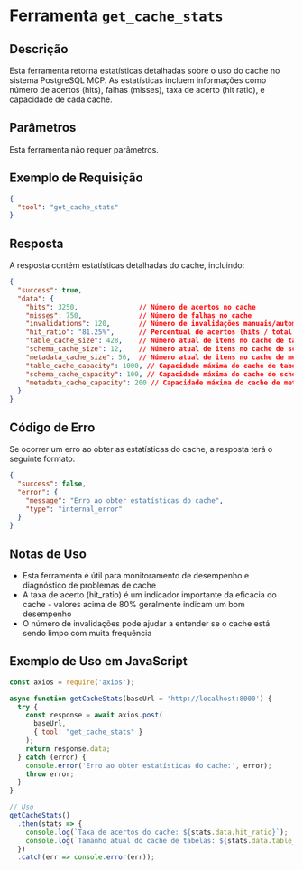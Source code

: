 # Ferramenta `get_cache_stats`

## Descrição

Esta ferramenta retorna estatísticas detalhadas sobre o uso do cache no sistema PostgreSQL MCP. As estatísticas incluem informações como número de acertos (hits), falhas (misses), taxa de acerto (hit ratio), e capacidade de cada cache.

## Parâmetros

Esta ferramenta não requer parâmetros.

## Exemplo de Requisição

```json
{
  "tool": "get_cache_stats"
}
```

## Resposta

A resposta contém estatísticas detalhadas do cache, incluindo:

```json
{
  "success": true,
  "data": {
    "hits": 3250,               // Número de acertos no cache
    "misses": 750,              // Número de falhas no cache
    "invalidations": 120,       // Número de invalidações manuais/automáticas
    "hit_ratio": "81.25%",      // Percentual de acertos (hits / total de requisições)
    "table_cache_size": 428,    // Número atual de itens no cache de tabelas
    "schema_cache_size": 12,    // Número atual de itens no cache de schemas
    "metadata_cache_size": 56,  // Número atual de itens no cache de metadados
    "table_cache_capacity": 1000, // Capacidade máxima do cache de tabelas
    "schema_cache_capacity": 100, // Capacidade máxima do cache de schemas
    "metadata_cache_capacity": 200 // Capacidade máxima do cache de metadados
  }
}
```

## Código de Erro

Se ocorrer um erro ao obter as estatísticas do cache, a resposta terá o seguinte formato:

```json
{
  "success": false,
  "error": {
    "message": "Erro ao obter estatísticas do cache",
    "type": "internal_error"
  }
}
```

## Notas de Uso

- Esta ferramenta é útil para monitoramento de desempenho e diagnóstico de problemas de cache
- A taxa de acerto (hit_ratio) é um indicador importante da eficácia do cache - valores acima de 80% geralmente indicam um bom desempenho
- O número de invalidações pode ajudar a entender se o cache está sendo limpo com muita frequência

## Exemplo de Uso em JavaScript

```javascript
const axios = require('axios');

async function getCacheStats(baseUrl = 'http://localhost:8000') {
  try {
    const response = await axios.post(
      baseUrl,
      { tool: "get_cache_stats" }
    );
    return response.data;
  } catch (error) {
    console.error('Erro ao obter estatísticas do cache:', error);
    throw error;
  }
}

// Uso
getCacheStats()
  .then(stats => {
    console.log(`Taxa de acertos do cache: ${stats.data.hit_ratio}`);
    console.log(`Tamanho atual do cache de tabelas: ${stats.data.table_cache_size}`);
  })
  .catch(err => console.error(err));
``` 